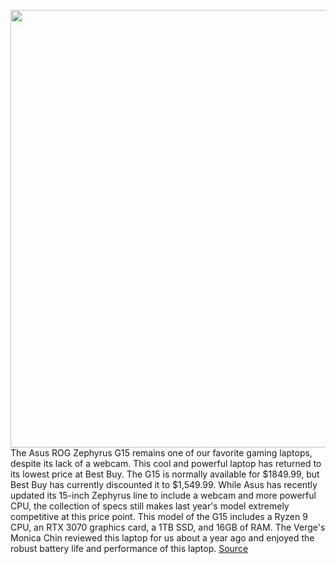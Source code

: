 <img src='https://cdn.vox-cdn.com/thumbor/A9VYvyimllBilFdok3am51g-0ng=/0x0:2040x1360/1200x800/filters:focal(857x517:1183x843)/cdn.vox-cdn.com/uploads/chorus_image/image/70497965/akrales_210226_4440_0125.0.jpg' width='700px' /><br/>
The Asus ROG Zephyrus G15 remains one of our favorite gaming laptops, despite its lack of a webcam. This cool and powerful laptop has returned to its lowest price at Best Buy. The G15 is normally available for $1849.99, but Best Buy has currently discounted it to $1,549.99. While Asus has recently updated its 15-inch Zephyrus line to include a webcam and more powerful CPU, the collection of specs still makes last year's model extremely competitive at this price point. This model of the G15 includes a Ryzen 9 CPU, an RTX 3070 graphics card, a 1TB SSD, and 16GB of RAM. The Verge's Monica Chin reviewed this laptop for us about a year ago and enjoyed the robust battery life and performance of this laptop.
<a href='https://www.theverge.com/good-deals/2022/2/11/22927093/asus-zephyrus-gaming-laptop-anker-earbuds-sdcard-jbl-speaker-fitbit-wearable-deal-sale'> Source <a/>